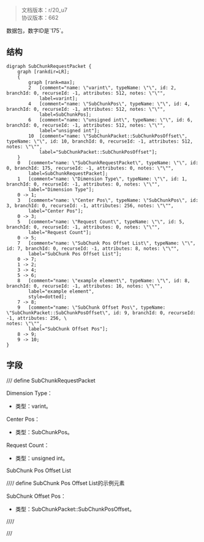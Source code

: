 # <!-- md:samp SubChunkRequestPacket -->

> 文档版本：r/20_u7<br/>协议版本：662

<!-- md:samp SubChunkRequestPacket -->数据包，数字ID是`175`。

## 结构

```viz
digraph SubChunkRequestPacket {
	graph [rankdir=LR];
	{
		graph [rank=max];
		2	[comment="name: \"varint\", typeName: \"\", id: 2, branchId: 0, recurseId: -1, attributes: 512, notes: \"\"",
			label=varint];
		4	[comment="name: \"SubChunkPos\", typeName: \"\", id: 4, branchId: 0, recurseId: -1, attributes: 512, notes: \"\"",
			label=SubChunkPos];
		6	[comment="name: \"unsigned int\", typeName: \"\", id: 6, branchId: 0, recurseId: -1, attributes: 512, notes: \"\"",
			label="unsigned int"];
		10	[comment="name: \"SubChunkPacket::SubChunkPosOffset\", typeName: \"\", id: 10, branchId: 0, recurseId: -1, attributes: 512, notes: \"\"",
			label="SubChunkPacket::SubChunkPosOffset"];
	}
	0	[comment="name: \"SubChunkRequestPacket\", typeName: \"\", id: 0, branchId: 175, recurseId: -1, attributes: 0, notes: \"\"",
		label=SubChunkRequestPacket];
	1	[comment="name: \"Dimension Type\", typeName: \"\", id: 1, branchId: 0, recurseId: -1, attributes: 0, notes: \"\"",
		label="Dimension Type"];
	0 -> 1;
	3	[comment="name: \"Center Pos\", typeName: \"SubChunkPos\", id: 3, branchId: 0, recurseId: -1, attributes: 256, notes: \"\"",
		label="Center Pos"];
	0 -> 3;
	5	[comment="name: \"Request Count\", typeName: \"\", id: 5, branchId: 0, recurseId: -1, attributes: 0, notes: \"\"",
		label="Request Count"];
	0 -> 5;
	7	[comment="name: \"SubChunk Pos Offset List\", typeName: \"\", id: 7, branchId: 0, recurseId: -1, attributes: 8, notes: \"\"",
		label="SubChunk Pos Offset List"];
	0 -> 7;
	1 -> 2;
	3 -> 4;
	5 -> 6;
	8	[comment="name: \"example element\", typeName: \"\", id: 8, branchId: 0, recurseId: -1, attributes: 16, notes: \"\"",
		label="example element",
		style=dotted];
	7 -> 8;
	9	[comment="name: \"SubChunk Offset Pos\", typeName: \"SubChunkPacket::SubChunkPosOffset\", id: 9, branchId: 0, recurseId: -1, attributes: 256, \
notes: \"\"",
		label="SubChunk Offset Pos"];
	8 -> 9;
	9 -> 10;
}

```

## 字段

/// define
SubChunkRequestPacket

Dimension Type：<!-- md:samp varint -->

- 类型：varint。

Center Pos：[<!-- md:samp SubChunkPos -->](../types/subchunkpos.md)

- 类型：SubChunkPos。

Request Count：<!-- md:samp unsigned int -->

- 类型：unsigned int。

SubChunk Pos Offset List

//// define
SubChunk Pos Offset List的示例元素

SubChunk Offset Pos：[<!-- md:samp SubChunkPacket::SubChunkPosOffset -->](../types/subchunkpacket::subchunkposoffset.md)

- 类型：SubChunkPacket::SubChunkPosOffset。


////



///
